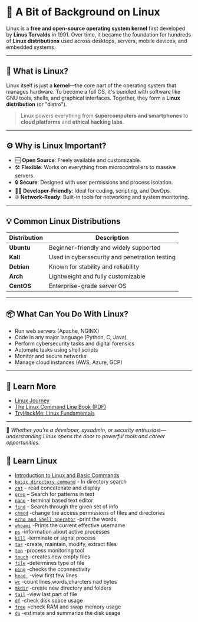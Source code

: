# 🐧 A Bit of Background on Linux

Linux is a **free and open-source operating system kernel** first developed by **Linus Torvalds** in 1991. Over time, it became the foundation for hundreds of **Linux distributions** used across desktops, servers, mobile devices, and embedded systems.

---

## 📌 What is Linux?

Linux itself is just a **kernel**—the core part of the operating system that manages hardware. To become a full OS, it's bundled with software like GNU tools, shells, and graphical interfaces. Together, they form a **Linux distribution** (or "distro").

> Linux powers everything from **supercomputers and smartphones** to **cloud platforms** and **ethical hacking labs**.

---

## ⚙️ Why is Linux Important?

- 🆓 **Open Source**: Freely available and customizable.
- 🛠️ **Flexible**: Works on everything from microcontrollers to massive servers.
- 🔒 **Secure**: Designed with user permissions and process isolation.
- 🧑‍💻 **Developer-Friendly**: Ideal for coding, scripting, and DevOps.
- 🌐 **Network-Ready**: Built-in tools for networking and system monitoring.

---

## 💡 Common Linux Distributions

| Distribution | Description                                 |
|--------------|---------------------------------------------|
| **Ubuntu**   | Beginner-friendly and widely supported      |
| **Kali**     | Used in cybersecurity and penetration testing |
| **Debian**   | Known for stability and reliability         |
| **Arch**     | Lightweight and fully customizable          |
| **CentOS**   | Enterprise-grade server OS                  |

---

## 📦 What Can You Do With Linux?

- Run web servers (Apache, NGINX)
- Code in any major language (Python, C, Java)
- Perform cybersecurity tasks and digital forensics
- Automate tasks using shell scripts
- Monitor and secure networks
- Manage cloud instances (AWS, Azure, GCP)

---

## 🔗 Learn More

- [Linux Journey](https://linuxjourney.com)
- [The Linux Command Line Book (PDF)](https://linuxcommand.org/tlcl.php)
- [TryHackMe: Linux Fundamentals](https://tryhackme.com/room/linuxfundamentals)

---

🧠 *Whether you're a developer, sysadmin, or security enthusiast—understanding Linux opens the door to powerful tools and career opportunities.*


## 📘 Learn Linux

- [Introduction to Linux and Basic Commands](linux-intro.md)
- [`basic directory command`](info/linux-intro.md) - In directory search
- [`cat`](info/cat.md) – read concatenate and display
- [`grep`](info/grep.md) – Search for patterns in text
- [`nano`](info/nano.md) - terminal based text editor
- [`find`](info/find.md) - Search through the given set of info 
- [`chmod`](info/chmod.md) -change the access permissions of files and directories
- [`echo and Shell operator`](info/echo.md) -print the words
- [`whoami`](info/whoami.md) -Prints the current effective username
- [ `ps`](info/ps.md) -information about active processes
- [`kill`](info/kill.md) -terminate or signal process
- [`tar`](info/tar.md) -create, maintain, modify, extract files
- [`top`](info/top.md) -process monitoring tool
- [`touch`](info/touch.md) -creates new empty files
- [`file`](info/file.md) -determines type of file
- [`ping`](info/ping.md) -checks the cconnectivity
- [`head `](info/head.md) -view first few lines
- [`wc`](info/wc.md) -count lines,words,charcters nad bytes
- [`mkdir`](info/mkdir) -create new directory and folders
- [`tail`](info/tail.md) -view last part of file
- [`df`](info/df.md) -check disk space usage
- [`free`](info/free.md) =check RAM and swap memory usage
- [`du`](info/du.md) -estimate and summarize the disk usage
